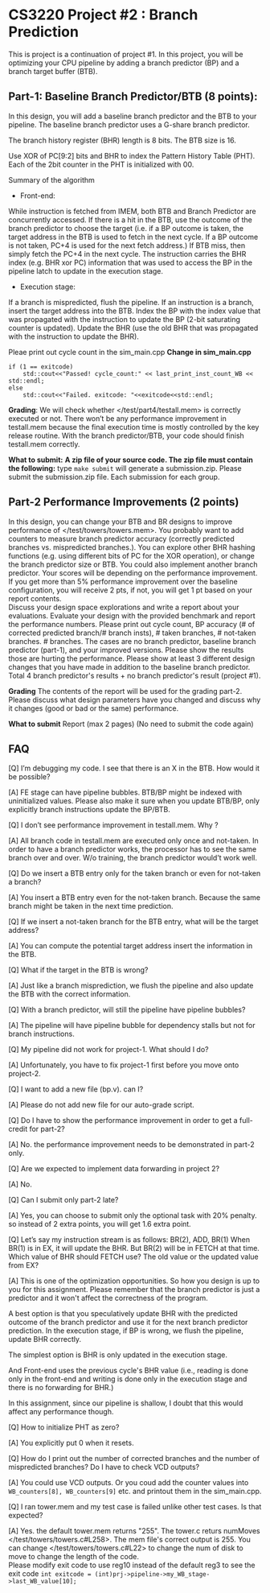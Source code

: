 # CS3220 Project #2 : Branch Prediction

This is project is a continuation of project #1.
In this project, you will be optimizing your CPU pipeline by adding a branch predictor (BP) and a branch target buffer (BTB). 

## Part-1: Baseline Branch Predictor/BTB (8 points): 
In this design, you will add a baseline branch predictor and the BTB to your pipeline. 
The baseline branch predictor uses a G-share branch predictor. 

The branch history register (BHR) length is 8 bits.
The BTB size is 16.

Use XOR of PC[9:2] bits and BHR to index the Pattern History Table (PHT). 
Each of the 2bit counter in the PHT is initialized with 00.

Summary of the algorithm 

* Front-end: 

While instruction is fetched from IMEM, both BTB and Branch Predictor are concurrently accessed. 
If there is a hit in the BTB, use the outcome of the branch predictor to choose the target (i.e. if a BP outcome is taken, the target address in the BTB is used to fetch in the next cycle. If a BP outcome is not taken, PC+4 is used for the next fetch address.) 
If BTB miss, then simply fetch the PC+4 in the next cycle. 
The instruction carries the BHR index  (e.g. BHR xor PC) information that was used to access the BP in the pipeline latch to update in the execution stage. 

* Execution stage: 

If a branch is mispredicted, flush the pipeline.
If an instruction is a branch, insert the target address into the BTB. 
Index the BP with the index value that was propagated with the instruction to update the BP (2-bit saturating counter is updated). 
Update the BHR (use the old BHR that was propagated with the instruction to update the BHR). 

Pleae print out cycle count in the sim_main.cpp
**Change in sim_main.cpp** 
```
if (1 == exitcode)
    std::cout<<"Passed! cycle_count:" << last_print_inst_count_WB << std::endl;
else
    std::cout<<"Failed. exitcode: "<<exitcode<<std::endl;
```

**Grading**: 
We will check whether </test/part4/testall.mem> is correctly executed or not. 
There won’t be any performance improvement in testall.mem because the final execution time is mostly controlled by the key release routine. With the branch predictor/BTB, your code should finish testall.mem correctly. 

**What to submit:**
**A zip file of your source code. The zip file must contain the following:**
type ```make submit``` will generate a submission.zip. 
Please submit the submission.zip file. Each submission for each group.


## Part-2 Performance Improvements (2 points)
In this design, you can change your BTB and BR designs to improve performance of </test/towers/towers.mem>. You probably want to add counters to measure branch predictor accuracy (correctly predicted branches vs. mispredicted branches.).
You can explore other BHR hashing functions (e.g. using different bits of PC for the XOR operation), or change the branch predictor size or BTB. You could also implement another branch predictor. 
Your scores will be depending on the performance improvement. If you get more than 5% performance improvement over the baseline configuration, you will receive 2 pts, if not, you will get 1 pt based on your report contents.  
Discuss your design space explorations and write a report about your evaluations. 
Evaluate your design with the provided benchmark and report the performance numbers. 
Please print out cycle count, BP accuracy (# of corrected predicted branch/# branch insts), # taken branches, # not-taken branches. # branches.  The cases are no branch predictor, baseline branch predictor (part-1), and your improved versions. Please show the results those are hurting the performance. 
Please show at least 3 different design changes that you have made in addition to the baseline branch predictor. Total 4 branch predictor's results + no branch predictor's result (project #1). 

**Grading**
The contents of the report will be used for the grading part-2.  
Please discuss what design parameters have you changed and discuss why it changes (good or bad or the same) performance.  


**What to submit** 
Report (max 2 pages) (No need to submit the code again) 

## FAQ 
[Q]  I’m debugging my code. I see that there is an X in the BTB. How would it be possible? 

[A] FE stage can have pipeline bubbles. BTB/BP might be indexed with uninitialized values. 
Please also make it sure when you update BTB/BP, only explicitly branch instructions update the BP/BTB. 


[Q] I don’t see performance improvement in testall.mem. Why ? 

[A]  All branch code in testall.mem are executed only once and not-taken. In order to have a branch predictor works, the processor has to see the same branch over and over. W/o training, the branch predictor would’t work well. 

[Q] Do we insert a BTB entry only for the taken branch or even for not-taken a branch? 

[A] You insert a BTB entry even for the not-taken branch. Because the same branch might be taken in the next time prediction. 

[Q] If we insert a not-taken branch for the BTB entry, what will be the target address? 	

[A] You can compute the potential target address insert the information in the BTB. 

[Q] What if the target in the BTB is wrong? 

[A] Just like a branch misprediction, we flush the pipeline and also update the BTB with the correct information. 

[Q] With a branch predictor, will still the pipeline have pipeline bubbles? 

[A] The pipeline will have pipeline bubble for dependency stalls but not for branch instructions. 


[Q] My pipeline did not work for project-1. What should I do? 

[A] Unfortunately, you have to fix project-1 first before you move onto project-2. 


[Q] I want to add a new file (bp.v). can I? 

[A] Please do not add new file for our auto-grade script. 

[Q] Do I have to show the performance improvement in order to get a full-credit for part-2? 

[A] No. the performance improvement needs to be demonstrated in part-2  only. 

[Q] Are we expected to implement data forwarding in project 2? 

[A] No. 

[Q] Can I submit only part-2 late? 

[A] Yes, you can choose to submit only the optional task with 20% penalty. so instead of 2 extra points, you will get 1.6 extra point. 

[Q] Let’s say my instruction stream is as follows: BR(2), ADD, BR(1)
When BR(1) is in EX, it will update the BHR. But BR(2) will be in FETCH at that time.
Which value of BHR should FETCH use? The old value or the updated value from EX?

[A] This is one of the optimization opportunities. So how you design is up to you for this assignment. Please remember that the branch predictor is just a predictor and it won't affect the correctness of the program. 

A best option is that you speculatively update BHR with the predicted outcome of the branch predictor and use it for the next branch predictor prediction. In the execution stage, if BP is wrong, we flush the pipeline, update BHR correctly. 

The simplest option is BHR is only updated in the execution stage. 

And Front-end uses the previous cycle's BHR value (i.e., reading is done only in the front-end and writing is done only in the execution stage and there is no forwarding for BHR.) 

In this assignment, since our pipeline is shallow, I doubt that this would affect any performance though. 

[Q] How to initialize PHT as zero? 

[A] You explicitly put 0 when it resets. 


[Q] How do I print out the number of corrected branches and the number of mispredicted branches? Do I have to check VCD outputs? 

[A] You could use VCD outputs. Or you coud add the counter values into ```WB_counters[8], WB_counters[9]``` etc. and printout them in the sim_main.cpp. 

[Q] I ran tower.mem and my test case is failed unlike other test cases. Is that expected? 

[A] Yes. the default tower.mem returns "255". The tower.c returs numMoves </test/towers/towers.c#L258>. The mem file's correct output is 255.  You can change </test/towers/towers.c#L22> to change the num of disk to move to change the length of the code.  
 Please modify exit code to use reg10 instead of the default reg3 to see the exit code ```int exitcode = (int)prj->pipeline->my_WB_stage->last_WB_value[10];``` 
 
